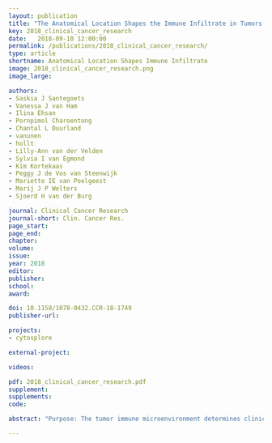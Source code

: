 ```yaml
---
layout: publication
title: "The Anatomical Location Shapes the Immune Infiltrate in Tumors of Same Etiology and Impacts Survival"
key: 2018_clinical_cancer_research
date:   2018-09-10 12:00:00
permalink: /publications/2018_clinical_cancer_research/
type: article
shortname: Anatomical Location Shapes Immune Infiltrate
image: 2018_clinical_cancer_research.png
image_large:

authors:
- Saskia J Santegoets
- Vanessa J van Ham
- Ilina Ehsan
- Pornpimol Charoentong
- Chantal L Duurland
- vanunen
- hollt
- Lilly-Ann van der Velden
- Sylvia I van Egmond
- Kim Kortekaas
- Peggy J de Vos van Steenwijk
- Mariette IE van Poelgeest
- Marij J P Welters
- Sjoerd H van der Burg

journal: Clinical Cancer Research
journal-short: Clin. Cancer Res.
page_start:
page_end:
chapter:
volume:
issue:
year: 2018
editor:
publisher:
school:
award:

doi: 10.1158/1078-0432.CCR-18-1749
publisher-url:

projects:
- cytosplore

external-project:

videos:

pdf: 2018_clinical_cancer_research.pdf
supplement:
supplements:
code:

abstract: "Purpose: The tumor immune microenvironment determines clinical outcome. Whether the original tissue in which a primary tumor develops influences this microenvironment is not well understood. Experimental Design: We applied high-dimensional single-cell mass cytometry (CyTOF) analysis and functional studies to analyze immune cell populations in human papillomavirus (HPV)-induced primary tumors of the cervix (CxCa) and oropharynx (OPSCC). Results: Despite the same etiology of these tumors, the composition and functionality of their lymphocytic infiltrate substantially differed. CxCa displayed a 3-fold lower CD4:CD8 ratio, contained more activated CD8+CD103+CD161+ effector T-cells and less CD4+CD161+ effector memory T-cells than OPSCC. CD161+ effector cells produced the highest cytokine levels among tumor-specific T-cells. Differences in CD4+ T-cell infiltration between CxCa and OPSCC were reflected in the detection rate of intratumoral HPV-specific CD4+ T-cells and in their impact on OPSCC and CxCa survival. The PBMC composition of these patients, however, was similar. Conclusions: The tissue of origin significantly impacts the overall shape of the immune infiltrate in primary tumors."

---
```

